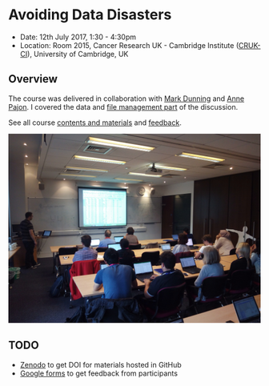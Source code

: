 # Avoiding Data Disasters

- Date: 12th July 2017, 1:30 - 4:30pm
- Location: Room 2015, Cancer Research UK - Cambridge Institute ([CRUK-CI](http://www.cruk.cam.ac.uk/)), University of Cambridge, UK


## Overview

The course was delivered in collaboration with [Mark Dunning](https://github.com/markdunning) and [Anne Pajon](https://github.com/pajanne). I covered the data and [file management part](20170712_FileManagement.pdf) of the discussion.

See all course [contents and materials](https://datachampcam.github.io/avoid-data-disaster/) and [feedback](20170712_feedback.csv).

<img src="20170712_AvoidDataDisasters_image1.jpg" width="700">


## TODO

- [Zenodo](https://zenodo.org/) to get DOI for materials hosted in GitHub
- [Google forms](https://www.google.co.uk/forms/about/) to get feedback from participants

